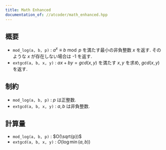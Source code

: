 ```yaml
---
title: Math Enhanced
documentation_of: //atcoder/math_enhanced.hpp
---
```


## 概要

- `mod_log(a, b, p)` : $a^x \equiv b \bmod p$
を満たす最小の非負整数 $x$ を返す. 
そのような $x$ が存在しない場合は -1 を返す.
- `extgcd(a, b, x, y)` : $ax + by = gcd(x,y)$
を満たす $x, y$ を求め, $gcd(x, y)$ を返す.
 
## 制約

- `mod_log(a, b, p)` : $p$ は正整数.
- `extgcd(a, b, x, y)` : $a, b$ は非負整数.

## 計算量

- `mod_log(a, b, p)` : $O(\sqrt{p})$
- `extgcd(a, b, x, y)` : $O(\log \min(a, b))$


